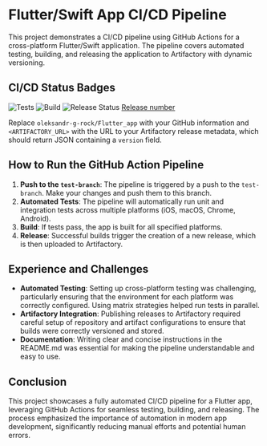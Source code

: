 # Flutter/Swift App CI/CD Pipeline

This project demonstrates a CI/CD pipeline using GitHub Actions for a cross-platform Flutter/Swift application. The pipeline covers automated testing, building, and releasing the application to Artifactory with dynamic versioning.

## CI/CD Status Badges

![Tests](https://github.com/oleksandr-g-rock/Flutter_app/actions/workflows/flutter_pipeline.yml/badge.svg?branch=test-branch)
![Build](https://github.com/oleksandr-g-rock/Flutter_app/actions/workflows/flutter_pipeline.yml/badge.svg?branch=test-branch)
![Release Status](https://github.com/oleksandr-g-rock/Flutter_app/actions/workflows/flutter_pipeline.yml/badge.svg?branch=test-branch)
[Release number](https://github.com/oleksandr-g-rock/Flutter_app/releases)


Replace `oleksandr-g-rock/Flutter_app` with your GitHub information and `<ARTIFACTORY_URL>` with the URL to your Artifactory release metadata, which should return JSON containing a `version` field.

## How to Run the GitHub Action Pipeline

1. **Push to the `test-branch`**: The pipeline is triggered by a push to the `test-branch`. Make your changes and push them to this branch.
2. **Automated Tests**: The pipeline will automatically run unit and integration tests across multiple platforms (iOS, macOS, Chrome, Android).
3. **Build**: If tests pass, the app is built for all specified platforms.
4. **Release**: Successful builds trigger the creation of a new release, which is then uploaded to Artifactory.

## Experience and Challenges

- **Automated Testing**: Setting up cross-platform testing was challenging, particularly ensuring that the environment for each platform was correctly configured. Using matrix strategies helped run tests in parallel.
- **Artifactory Integration**: Publishing releases to Artifactory required careful setup of repository and artifact configurations to ensure that builds were correctly versioned and stored.
- **Documentation**: Writing clear and concise instructions in the README.md was essential for making the pipeline understandable and easy to use.

## Conclusion

This project showcases a fully automated CI/CD pipeline for a Flutter app, leveraging GitHub Actions for seamless testing, building, and releasing. The process emphasized the importance of automation in modern app development, significantly reducing manual efforts and potential human errors.

